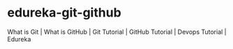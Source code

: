 # edureka-git-github
What is Git | What is GitHub | Git Tutorial | GitHub Tutorial | Devops Tutorial | Edureka
